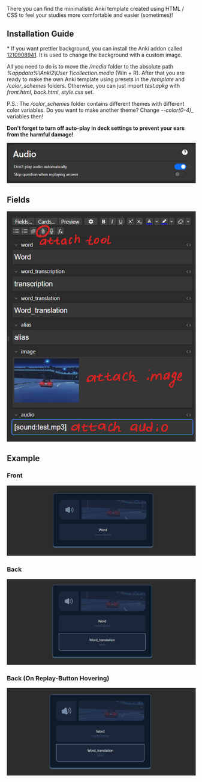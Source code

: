 There you can find the minimalistic Anki template created using HTML / CSS to feel your studies more comfortable and easier (sometimes)!

## Installation Guide

\* If you want prettier background, you can install the Anki addon called [1210908941](https://ankiweb.net/shared/info/1210908941). It is used to change the background with a custom image.

All you need to do is to move the _/media_ folder to the absolute path _%appdata%\\Anki2\\User 1\\collection.media_ (Win + R). After that you are ready to make the own Anki template using presets in the _/template_ and _/color_schemes_ folders. Otherwise, you can just import _test.apkg_ with _front.html_, _back.html_, _style.css_ set.

P.S.: The _/color_schemes_ folder contains different themes with different color variables. Do you want to make another theme? Change _--color(0-4)__ variables then!

**Don't forget to turn off auto-play in deck settings to prevent your ears from the harmful damage!**

<img src="./assets/auto-play.png" />

## Fields

<img src="./assets/fields.png" />

## Example

### Front

<img src="./assets/front.png" />

### Back

<img src="./assets/back.png" />

### Back (On Replay-Button Hovering)

<img src="./assets/hover.png" />